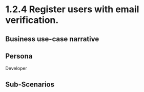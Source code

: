 # 1.2.4 Register users with email verification. 

## Business use-case narrative


## Persona
Developer

## Sub-Scenarios

